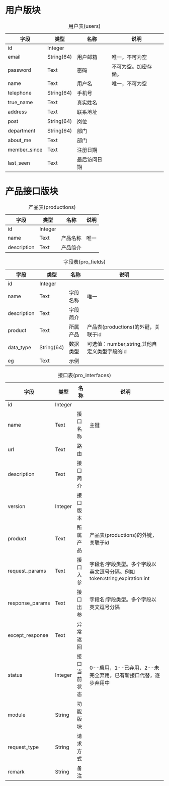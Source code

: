 # 用户版块
<table>
<caption>用户表(users)</caption>
<thead>
<th>字段</th><th>类型</th><th>名称</th><th>说明</th>
</thead>
<tbody>
<tr><td>id</td><td>Integer</td><td></td><td></td></tr>
<tr><td>email</td><td>String(64)</td><td>用户邮箱</td><td>唯一，不可为空</td></tr>
<tr><td>password</td><td>Text</td><td>密码</td><td>不可为空。加密存储。</td></tr>
<tr><td>name</td><td>Text</td><td>用户名</td><td>唯一，不可为空</td></tr>
<tr><td>telephone</td><td>String(64)</td><td>手机号</td><td></td></tr>
<tr><td>true_name</td><td>Text</td><td>真实姓名</td><td></td></tr>
<tr><td>address</td><td>Text</td><td>联系地址</td><td></td></tr>
<tr><td>post</td><td>String(64)</td><td>岗位</td><td></td></tr>
<tr><td>department</td><td>String(64)</td><td>部门</td><td></td></tr>
<tr><td>about_me</td><td>Text</td><td>部门</td><td></td></tr>
<tr><td>member_since</td><td>Text</td><td>注册日期</td><td></td></tr>
<tr><td>last_seen</td><td>Text</td><td>最后访问日期</td><td></td></tr>

</tbody>
</table>

# 产品接口版块

<table>
<caption>产品表(productions)</caption>
<thead>
<th>字段</th><th>类型</th><th>名称</th><th>说明</th>
</thead>
<tbody>
<tr><td>id</td><td>Integer</td><td></td><td></td></tr>
<tr><td>name</td><td>Text</td><td>产品名称</td><td>唯一</td></tr>
<tr><td>description</td><td>Text</td><td>产品简介</td><td></td></tr>
</tbody>
</table>

<table>
<caption>字段表(pro_fields)</caption>
<thead>
<th>字段</th><th>类型</th><th>名称</th><th>说明</th>
</thead>
<tbody>
<tr><td>id</td><td>Integer</td><td></td><td></td></tr>
<tr><td>name</td><td>Text</td><td>字段名称</td><td>唯一</td></tr>
<tr><td>description</td><td>Text</td><td>字段简介</td><td></td></tr>
<tr><td>product</td><td>Text</td><td>所属产品</td><td>产品表(productions)的外键，关联于id</td></tr>
<tr><td>data_type</td><td>String(64)</td><td>数据类型</td><td>可选值：number,string,其他自定义类型字段的id</td></tr>
<tr><td>eg</td><td>Text</td><td>示例</td><td></td></tr>
</tbody>
</table>

<table>
<caption>接口表(pro_interfaces)</caption>
<thead>
<th>字段</th><th>类型</th><th>名称</th><th>说明</th>
</thead>
<tbody>
<tr><td>id</td><td>Integer</td><td></td><td></td></tr>
<tr><td>name</td><td>Text</td><td>接口名称</td><td>主键</td></tr>
<tr><td>url</td><td>Text</td><td>路由</td><td></td></tr>
<tr><td>description</td><td>Text</td><td>接口简介</td><td></td></tr>
<tr><td>version</td><td>Integer</td><td>接口版本</td><td></td></tr>
<tr><td>product</td><td>Text</td><td>所属产品</td><td>产品表(productions)的外键，关联于id</td></tr>
<tr><td>request_params</td><td>Text</td><td>接口入参</td><td>字段名:字段类型。多个字段以英文逗号分隔。例如token:string,expiration:int</td></tr>
<tr><td>response_params</td><td>Text</td><td>接口出参</td><td>字段名:字段类型。多个字段以英文逗号分隔</td></tr>
<tr><td>except_response</td><td>Text</td><td>异常返回</td><td></td></tr>
<tr><td>status</td><td>Integer</td><td>接口当前状态</td><td>0--启用，1--已弃用，2--未完全弃用，已有新接口代替，逐步弃用中</td></tr>
<tr><td>module</td><td>String</td><td>功能版块</td><td></td></tr>
<tr><td>request_type</td><td>String</td><td>请求方式</td><td></td></tr>
<tr><td>remark</td><td>String</td><td>备注</td><td></td></tr>
</tbody>
</table>